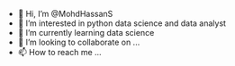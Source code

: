 - 👋 Hi, I’m @MohdHassanS
- 👀 I’m interested in python data science and data analyst
- 🌱 I’m currently learning data science
- 💞️ I’m looking to collaborate on ...
- 📫 How to reach me ...

<!---
MohdHassanS/MohdHassanS is a ✨ special ✨ repository because its `README.md` (this file) appears on your GitHub profile.
You can click the Preview link to take a look at your changes.
--->
